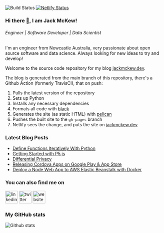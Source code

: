 ![Build Status](https://github.com/JackMcKew/jackmckew.dev/workflows/Build%20and%20Publish%20Site/badge.svg) [![Netlify Status](https://api.netlify.com/api/v1/badges/f34d68b4-c1f0-457c-9274-cfa435a8958b/deploy-status)](https://app.netlify.com/sites/nifty-engelbart-ce3324/deploys)

### Hi there 👋, I am Jack McKew!
###### *Engineer | Software Developer | Data Scientist*

I'm an engineer from Newcastle Australia, very passionate about open source software and data science. Always looking for new ideas to try and develop!

Welcome to the source code repository for my blog [jackmckew.dev](https://jackmckew.dev).

The blog is generated from the main branch of this repository, there's a Github Action (formerly TravisCI), that on push:

1. Pulls the latest version of the repository
2. Sets up Python
3. Installs any necessary dependencies
4. Formats all code with [black](https://github.com/psf/black)
5. Generates the site (as static HTML) with [pelican](https://blog.getpelican.com/)
6. Pushes the built site to the `gh-pages` branch
7. Netlify sees the change, and puts the site on [jackmckew.dev](https://jackmckew.dev)

### Latest Blog Posts

<!-- BLOG-POST-LIST:START -->
- [Define Functions Iteratively With Python](https://jackmckew.dev/define-functions-iteratively-with-python.html)
- [Getting Started with P5.js](https://jackmckew.dev/getting-started-with-p5js.html)
- [Differential Privacy](https://jackmckew.dev/differential-privacy.html)
- [Releasing Cordova Apps on Google Play & App Store](https://jackmckew.dev/releasing-cordova-apps-on-google-play-app-store.html)
- [Deploy a Node Web App to AWS Elastic Beanstalk with Docker](https://jackmckew.dev/deploy-a-node-web-app-to-aws-elastic-beanstalk-with-docker.html)
<!-- BLOG-POST-LIST:END -->

### You can also find me on
[<img src='https://cdn.jsdelivr.net/npm/simple-icons@3.0.1/icons/linkedin.svg' alt='linkedin' height='40'>](https://www.linkedin.com/in/jack-mckew/) [<img src='https://cdn.jsdelivr.net/npm/simple-icons@3.0.1/icons/twitter.svg' alt='twitter' height='40'>](https://twitter.com/Jac_McQ)  [<img src='https://cdn.jsdelivr.net/npm/simple-icons@3.0.1/icons/icloud.svg' alt='website' height='40'>](https://jackmckew.dev/)  

### My GitHub stats
![Github stats](https://github-readme-stats.vercel.app/api?username=jackmckew&show_icons=true)
